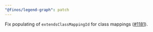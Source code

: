 ```yaml
---
"@finos/legend-graph": patch
---
```


Fix populating of `extendsClassMappingId` for class mappings ([#1181](https://github.com/finos/legend-studio/issues/1181)).
